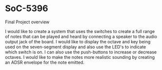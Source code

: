 # SoC-5396

Final Project overview 

I would like to create a system that uses the switches to create a full range of notes that can be played and heard by connecting a speaker to the audio output jack of the board. I would like to display the octave and key being used on the seven-segment display and also use the LED's to indicate which switch is on. I can also use the push-buttons to increase or decrease octaves. I would like to make the notes more realistic sounding by creating an ADSR envelope for the note emitted. 